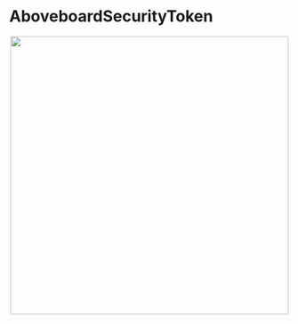 # AboveboardSecurityToken

<p align="center">
  <img src="https://github.com/MaxosLLC/AboveboardSecurityToken/raw/master/docs/images/diagram.png" width="500">
</p>
